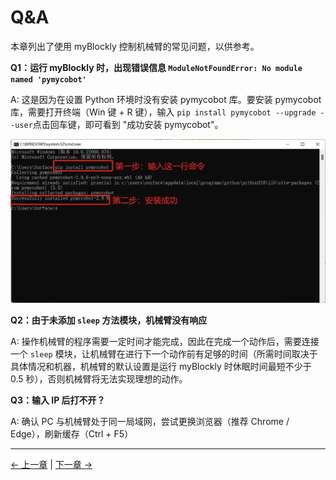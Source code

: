 # Q&A

本章列出了使用 myBlockly 控制机械臂的常见问题，以供参考。

**Q1：运行 myBlockly 时，出现错误信息 `ModuleNotFoundError: No module named 'pymycobot'`**

A: 这是因为在设置 Python 环境时没有安装 pymycobot 库。要安装 pymycobot 库，需要打开终端（Win 键 + R 键），输入 `pip install pymycobot --upgrade --user`点击回车键，即可看到 "成功安装 pymycobot"。

<img src="../../resources/5-BasicApplication/5.2/5.2.1/img/Q&A/Q&A.jpg" style="zoom: 50%;" />

**Q2：由于未添加 `sleep` 方法模块，机械臂没有响应**

A: 操作机械臂的程序需要一定时间才能完成，因此在完成一个动作后，需要连接一个 `sleep` 模块，让机械臂在进行下一个动作前有足够的时间（所需时间取决于具体情况和机器，机械臂的默认设置是运行 myBlockly 时休眠时间最短不少于 0.5 秒），否则机械臂将无法实现理想的动作。

**Q3：输入 IP 后打不开？**

A: 确认 PC 与机械臂处于同一局域网，尝试更换浏览器（推荐 Chrome / Edge），刷新缓存（Ctrl + F5）

---

[← 上一章](./5.3-interface_description.md) | [下一章 →](./5.5-blockly/5.5.1-blocklyFirstUse.md)